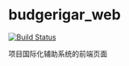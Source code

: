 # budgerigar_web
[![Build Status](https://travis-ci.org/TyrSnow/budgerigar_web.svg?branch=develop)](https://travis-ci.org/TyrSnow/budgerigar_web)

项目国际化辅助系统的前端页面